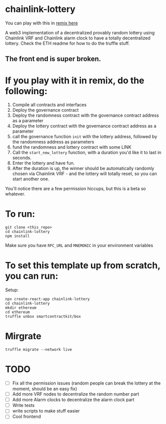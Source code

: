 # chainlink-lottery

You can play with this in [remix here](https://remix.ethereum.org/#version=soljson-v0.6.6+commit.6c089d02.js&optimize=false&gist=b3939b346828763673a188007e8f487c)

A web3 implementation of a decentralized provably random lottery using Chainlink VRF and Chainlink alarm clock to have a totally decentralized lottery. Check the ETH readme for how to do the truffle stuff.

## The front end is super broken.

# If you play with it in remix, do the following:

1. Compile all contracts and interfaces
2. Deploy the governance contract
3. Deploy the randomness contract with the governance contract address as a parameter
4. Deploy the lottery contract with the governance contract address as a parameter
5. call the governance function `init` with the lottery address, followed by the randomness address as parameters
6. fund the randomness and lottery contract with some LINK
7. Call the `start_new_lottery` function, with a duration you'd like it to last in seconds.
8. Enter the lottery and have fun.
9. After the duration is up, the winner should be automatically randomly chosen via Chainlink VRF - and the lottery will totally reset, so you can start another one.

You'll notice there are a few permission hiccups, but this is a beta so whatever.

# To run:

```
git clone <this_repo>
cd chainlink-lottery
npm install
```

Make sure you have `RPC_URL` and `MNEMONIC` in your environment variables

# To set this template up from scratch, you can run:

Setup:

```
npx create-react-app chainlink-lottery
cd chainlink-lottery
mkdir ethereum
cd ethereum
truffle unbox smartcontractkit/box
```

# Mirgrate

`truffle migrate --network live`

# TODO

- [ ] Fix all the permission issues (random people can break the lottery at the moment, should be an easy fix)
- [ ] Add more VRF nodes to decentralize the random number part
- [ ] Add more Alarm clocks to decentralize the alarm clock part
- [ ] Write tests
- [ ] write scripts to make stuff easier
- [ ] Cool frontend
